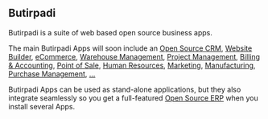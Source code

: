 Butirpadi
----

Butirpadi is a suite of web based open source business apps.

The main Butirpadi Apps will soon include an 
<a href="https://www.butirpadi.com/page/crm">Open Source CRM</a>,
<a href="https://www.butirpadi.com/page/website-builder">Website Builder</a>,
<a href="https://www.butirpadi.com/page/e-commerce">eCommerce</a>,
<a href="https://www.butirpadi.com/page/warehouse">Warehouse Management</a>,
<a href="https://www.butirpadi.com/page/project-management">Project Management</a>,
<a href="https://www.butirpadi.com/page/accounting">Billing &amp; Accounting</a>,
<a href="https://www.butirpadi.com/page/point-of-sale">Point of Sale</a>,
<a href="https://www.butirpadi.com/page/employees">Human Resources</a>,
<a href="https://www.butirpadi.com/page/lead-automation">Marketing</a>,
<a href="https://www.butirpadi.com/page/manufacturing">Manufacturing</a>,
<a href="https://www.butirpadi.com/page/purchase">Purchase Management</a>,
<a href="https://www.butirpadi.com/#apps">...</a>

Butirpadi Apps can be used as stand-alone applications, but they also integrate seamlessly so you get
a full-featured <a href="https://www.butirpadi.com">Open Source ERP</a> when you install several Apps.

